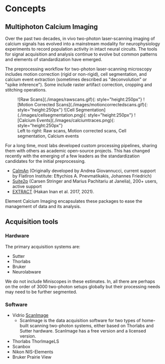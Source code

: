 # Concepts

## Multiphoton Calcium Imaging

Over the past two decades, in vivo two-photon laser-scanning imaging of calcium signals
has evolved into a mainstream modality for neurophysiology experiments to record
population activity in intact neural circuits. The tools for signal acquisition and
analysis continue to evolve but common patterns and elements of standardization have
emerged.

The preprocessing workflow for two-photon laser-scanning microscopy includes motion
correction (rigid or non-rigid), cell segmentation, and calcium event extraction
(sometimes described as "deconvolution" or "spike inference"). Some include raster
artifact correction, cropping and stitching operations.

<figure markdown>
  ![Raw Scans](./images/rawscans.gif){: style="height:250px"}
  ![Motion Corrected Scans](./images/motioncorrectedscans.gif){: style="height:250px"}
  ![Cell Segmentation](./images/cellsegmentation.png){: style="height:250px"}
  ![Calcium Events](./images/calciumtraces.png){: style="height:250px"}
  <figcaption>
    Left to right: Raw scans, Motion corrected scans, Cell segmentation, Calcium events
  </figcaption>
</figure>

For a long time, most labs developed custom processing pipelines, sharing them with
others as academic open-source projects. This has changed recently with the emerging of
a few leaders as the standardization candidates for the initial preprocessing.

- [CaImAn](https://github.com/flatironinstitute/CaImAn) (Originally developed by Andrea
  Giovannucci, current support by FlatIron Institute: Eftychios A. Pnevmatikakis,
  Johannes Friedrich)
- [Suite2p](https://github.com/MouseLand/suite2p) (Carsen Stringer and Marius Pachitariu
  at Janelia), 200+ users, active support
- [EXTRACT](https://github.com/schnitzer-lab/EXTRACT-public) (Hakan Inan et al. 2017,
  2021).

Element Calcium Imaging encapsulates these packages to ease the management of data and
its analysis.

## Acquisition tools

### Hardware

The primary acquisition systems are:

- Sutter
- Thorlabs
- Bruker
- Neurolabware

We do not include Miniscopes in these estimates. In, all there are perhaps on the order
of 3000 two-photon setups globally but their processing needs may need to be further
segmented.

### Software

- Vidrio [ScanImage](https://docs.scanimage.org/)
  - ScanImage is the data acquisition software for two types of home-built scanning two-photon systems, either based on Thorlabs and Sutter hardware. ScanImage has a free version and a licensed version.
- Thorlabs ThorImageLS
- Scanbox
- Nikon NIS-Elements
- Bruker Prairie View

